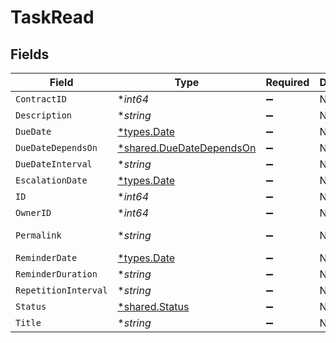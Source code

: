 # TaskRead


## Fields

| Field                                                               | Type                                                                | Required                                                            | Description                                                         | Example                                                             |
| ------------------------------------------------------------------- | ------------------------------------------------------------------- | ------------------------------------------------------------------- | ------------------------------------------------------------------- | ------------------------------------------------------------------- |
| `ContractID`                                                        | **int64*                                                            | :heavy_minus_sign:                                                  | N/A                                                                 | 1                                                                   |
| `Description`                                                       | **string*                                                           | :heavy_minus_sign:                                                  | N/A                                                                 | Lorem ipsum dolor sit amet.                                         |
| `DueDate`                                                           | [*types.Date](../../types/date.md)                                  | :heavy_minus_sign:                                                  | N/A                                                                 | 2021-12-31                                                          |
| `DueDateDependsOn`                                                  | [*shared.DueDateDependsOn](../../models/shared/duedatedependson.md) | :heavy_minus_sign:                                                  | N/A                                                                 | end_date                                                            |
| `DueDateInterval`                                                   | **string*                                                           | :heavy_minus_sign:                                                  | N/A                                                                 | -P10D                                                               |
| `EscalationDate`                                                    | [*types.Date](../../types/date.md)                                  | :heavy_minus_sign:                                                  | N/A                                                                 | 2021-12-20                                                          |
| `ID`                                                                | **int64*                                                            | :heavy_minus_sign:                                                  | N/A                                                                 | 1                                                                   |
| `OwnerID`                                                           | **int64*                                                            | :heavy_minus_sign:                                                  | N/A                                                                 | 1                                                                   |
| `Permalink`                                                         | **string*                                                           | :heavy_minus_sign:                                                  | N/A                                                                 | https://app.contractify.io/client/company/company-slug/tasks/1      |
| `ReminderDate`                                                      | [*types.Date](../../types/date.md)                                  | :heavy_minus_sign:                                                  | N/A                                                                 | 2021-11-30                                                          |
| `ReminderDuration`                                                  | **string*                                                           | :heavy_minus_sign:                                                  | N/A                                                                 | P1M                                                                 |
| `RepetitionInterval`                                                | **string*                                                           | :heavy_minus_sign:                                                  | N/A                                                                 | P1Y                                                                 |
| `Status`                                                            | [*shared.Status](../../models/shared/status.md)                     | :heavy_minus_sign:                                                  | N/A                                                                 | accomplished                                                        |
| `Title`                                                             | **string*                                                           | :heavy_minus_sign:                                                  | N/A                                                                 | My task                                                             |